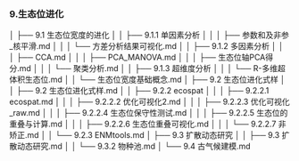 ### 9.生态位进化

 │   ├── 9.1 生态位宽度的进化
 │   │   ├── 9.1.1 单因素分析
 │   │   │   ├── 参数和及非参_核平滑.md
 │   │   │   └── 方差分析结果可视化.md
 │   │   ├── 9.1.2 多因素分析
 │   │   │   ├── CCA.md
 │   │   │   ├── PCA_MANOVA.md
 │   │   │   ├── 生态位轴PCA得分.md
 │   │   │   └── 聚类分析.md
 │   │   ├── 9.1.3 超维度分析
 │   │   │   └── R-多维超体积生态位.md
 │   │   └── 生态位宽度基础概念.md
 │   ├── 9.2 生态位进化式样
 │   │   ├── 9.2 生态位进化式样.md
 │   │   ├── 9.2.2 ecospat
 │   │   │   ├── 9.2.2.1 ecospat.md
 │   │   │   ├── 9.2.2.2 优化可视化2.md
 │   │   │   ├── 9.2.2.3 优化可视化_raw.md
 │   │   │   ├── 9.2.2.4 生态位保守性测试.md
 │   │   │   ├── 9.2.2.5 生态位的重叠与计算.md
 │   │   │   ├── 9.2.2.6 生态位重叠可视化.md
 │   │   │   └── 9.2.2.7 非矫正.md
 │   │   └── 9.2.3 ENMtools.md
 │   ├── 9.3 扩散动态研究
 │   │   ├── 9.3 扩散动态研究.md
 │   │   └── 9.3.2 物种池.md
 │   └── 9.4 古气候建模.md